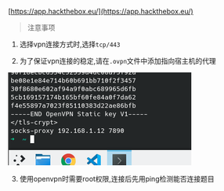 [https://app.hackthebox.eu/](https://app.hackthebox.eu/)

>注意事项

1. 选择vpn连接方式时,选择`tcp/443`

2. 为了保证vpn连接的稳定,请在`.ovpn`文件中添加指向宿主机的代理

![](ovpn.png)

3. 使用openvpn时需要root权限,连接后先用ping检测能否连接题目